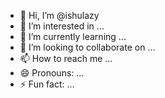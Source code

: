 - 👋 Hi, I’m @ishulazy
- 👀 I’m interested in ...
- 🌱 I’m currently learning ...
- 💞️ I’m looking to collaborate on ...
- 📫 How to reach me ...
- 😄 Pronouns: ...
- ⚡ Fun fact: ...

<!---
ishulazy/ishulazy is a ✨ special ✨ repository because its `README.md` (this file) appears on your GitHub profile.
You can click the Preview link to take a look at your changes.
--->
